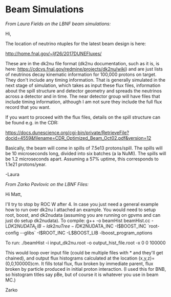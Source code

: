 # Beam Simulations


*From Laura Fields on the LBNF beam simulations:*

Hi,

The location of neutrino ntuples for the latest beam design is here:

http://home.fnal.gov/~ljf26/2017DUNEFluxes/

These are in the dk2nu file format (dk2nu documentation, such as it is, is here: https://cdcvs.fnal.gov/redmine/projects/dk2nu/wiki) and are just lists of neutrinos decay kinematic information for 100,000 protons on target.  They don't include any timing information.  That is generally simulated in the next stage of simulation, which takes as input these flux files, information about the spill structure and detector geometry and spreads the neutrinos across a detector and in time.  The near detector group will have files that include timing information, although I am not sure they include the full flux record that you want.

If you want to proceed with the flux files, details on the spill structure can be found e.g. in the CDR:

https://docs.dunescience.org/cgi-bin/private/RetrieveFile?docid=4559&filename=CDR_Optimized_Beam_Oct02.pdf&version=12

Basically, the beam will come in spills of 7.5e13 protons/spill. The spills will be 10 microseconds long, divided into six batches (a la NuMI).  The spills will be 1.2 microseconds apart.  Assuming a 57% uptime, this corresponds to 1.1e21 protons/year.  

-Laura


*From Zarko Pavlovic on the LBNF Files:*

Hi Matt,

I'll try to stop by ROC W after 4. In case you just need a general example how to run over dk2nu I attached an example. You would need to setup root, boost, and dk2nudata (assuming you are running on gpvms and can just do setup dk2nudata). 
To compile:
g++ -o beamHist beamHist.cc -L$DK2NUDATA_LIB -ldk2nuTree -I$DK2NUDATA_INC -I$BOOST_INC `root-config --glibs` -I$ROOT_INC -L$BOOST_LIB -lboost_program_options

To run:
./beamHist -i input_dk2nu.root -o output_hist_file.root -x 0 0 100000

This would loop over input file (could be multiple files with * and they'll get chained), and output flux histograms calculated at the location (x,y,z)=(0,0,100000)cm. It fills total flux, flux broken by immediate parent, flux broken by particle produced in initial proton interaction. (I used this for BNB, so histogram titles say pBe, but of course it is whatever you use in beam MC.)

Zarko
